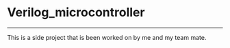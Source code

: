 # Verilog_microcontroller
---
This is a side project that is been worked on by me and my team mate.
